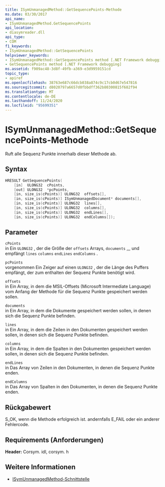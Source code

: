 ```yaml
---
title: ISymUnmanagedMethod::GetSequencePoints-Methode
ms.date: 03/30/2017
api_name:
- ISymUnmanagedMethod.GetSequencePoints
api_location:
- diasymreader.dll
api_type:
- COM
f1_keywords:
- ISymUnmanagedMethod::GetSequencePoints
helpviewer_keywords:
- ISymUnmanagedMethod::GetSequencePoints method [.NET Framework debugging]
- GetSequencePoints method [.NET Framework debugging]
ms.assetid: f909ac48-3d8f-49fb-a369-e3d9959151cd
topic_type:
- apiref
ms.openlocfilehash: 38763e687c66dcb038a874c9c17cb0d67e547816
ms.sourcegitcommit: d8020797a6657d0fbbdff362b80300815f682f94
ms.translationtype: MT
ms.contentlocale: de-DE
ms.lasthandoff: 11/24/2020
ms.locfileid: "95699351"
---
```

# <a name="isymunmanagedmethodgetsequencepoints-method"></a>ISymUnmanagedMethod::GetSequencePoints-Methode

Ruft alle Sequenz Punkte innerhalb dieser Methode ab.  
  
## <a name="syntax"></a>Syntax  
  
```cpp  
HRESULT GetSequencePoints(  
    [in]  ULONG32  cPoints,  
    [out] ULONG32  *pcPoints,  
    [in, size_is(cPoints)] ULONG32  offsets[],  
    [in, size_is(cPoints)] ISymUnmanagedDocument* documents[],  
    [in, size_is(cPoints)] ULONG32  lines[],  
    [in, size_is(cPoints)] ULONG32  columns[],  
    [in, size_is(cPoints)] ULONG32  endLines[],  
    [in, size_is(cPoints)] ULONG32  endColumns[]);  
```  
  
## <a name="parameters"></a>Parameter  

 `cPoints`  
 in Ein `ULONG32` , der die Größe der `offsets` Arrays, `documents` ,,, und empfängt `lines` `columns` `endLines` `endColumns` .  
  
 `pcPoints`  
 vorgenommen Ein Zeiger auf einen `ULONG32` , der die Länge des Puffers empfängt, der zum enthalten der Sequenz Punkte benötigt wird.  
  
 `offsets`  
 in Ein Array, in dem die MSIL-Offsets (Microsoft Intermediate Language) vom Anfang der Methode für die Sequenz Punkte gespeichert werden sollen.  
  
 `documents`  
 in Ein Array, in dem die Dokumente gespeichert werden sollen, in denen sich die Sequenz Punkte befinden.  
  
 `lines`  
 in Ein Array, in dem die Zeilen in den Dokumenten gespeichert werden sollen, in denen sich die Sequenz Punkte befinden.  
  
 `columns`  
 in Ein Array, in dem die Spalten in den Dokumenten gespeichert werden sollen, in denen sich die Sequenz Punkte befinden.  
  
 `endLines`  
 in Das Array von Zeilen in den Dokumenten, in denen die Sequenz Punkte enden.  
  
 `endColumns`  
 in Das Array von Spalten in den Dokumenten, in denen die Sequenz Punkte enden.  
  
## <a name="return-value"></a>Rückgabewert  

 S_OK, wenn die Methode erfolgreich ist. andernfalls E_FAIL oder ein anderer Fehlercode.  
  
## <a name="requirements"></a>Requirements (Anforderungen)  

 **Header:** Corsym. idl, corsym. h  
  
## <a name="see-also"></a>Weitere Informationen

- [ISymUnmanagedMethod-Schnittstelle](isymunmanagedmethod-interface.md)
